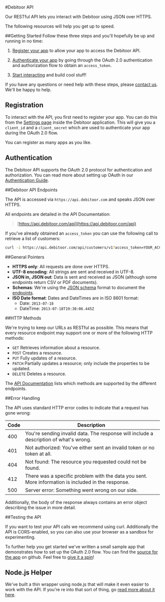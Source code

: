 #Debitoor API

Our RESTful API lets you interact with Debitoor using JSON over HTTPS.

The following resources will help you get up to speed.

##Getting Started
Follow these three steps and you'll hopefully be up and running in no time:

1. [Register your app](#registration) to allow your app to access the Debitoor API.

2. [Authenticate your app](#authentication) by going through the OAuth 2.0 authentication and authorization flow to obtain an `access_token`.

3. [Start interacting](#debitoor-api-endpoints) and build cool stuff!

If you have any questions or need help with these steps, please [contact us](mailto:techteam@debitoor.com). We'll be happy to help.

## Registration
To interact with the API, you first need to register your app. You can do this from the [Settings page](https://app.debitoor.com/account/settings) inside the Debitoor application. This will give you a `client_id` and a `client_secret` which are used to authenticate your app during the OAuth 2.0 flow.

You can register as many apps as you like.

## Authentication
The Debitoor API supports the OAuth 2.0 protocol for authentication and authorization. You can read more about setting up OAuth in our [Authentication Guide](https://github.com/debitoor/debitoor-api-docs/blob/master/pages/authentication.md).

##Debitoor API Endpoints

The API is accessed via `https://api.debitoor.com` and speaks JSON over HTTPS.

All endpoints are detailed in the API Documentation:

> [https://api.debitoor.com/api](https://api.debitoor.com/api)

If you've already obtained an `access_token` you can use the following call to retrieve a list of customers:

```sh
curl -i https://api.debitoor.com/api/customers/v1?access_token=YOUR_ACCESS_TOKEN
```

##General Pointers

- **HTTPS only**: All requests are done over HTTPS.
- **UTF-8 encoding**: All strings are sent and received in UTF-8.
- **JSON in, JSON out**: Data is sent and received as JSON (although some endpoints return CSV or PDF documents).
- **Schemas**: We're using the [JSON schema](http://json-schema.org/) format to document the [endpoints](https://api.debitoor.com/api).
- **ISO Date format**: Dates and DateTimes are in ISO 8601 format:
  - Date: `2013-07-18`
  - DateTime: `2013-07-18T19:30:06.445Z`

##HTTP Methods

We're trying to keep our URLs as RESTful as possible. This means that every resource endpoint may support one or more of the following HTTP methods:

- `GET` Retrieves information about a resource.
- `POST` Creates a resource.
- `PUT` Fully updates of a resource.
- `PATCH` Partially updates a resource; only include the properties to be updated.
- `DELETE` Deletes a resource.

The [API Documentation](https://api.debitoor.com/api) lists which methods are supported by the different endpoints.


##Error Handling

The API uses standard HTTP error codes to indicate that a request has gone wrong:

| Code | Description |
|------|-------------|
| 400  | You're sending invalid data. The response will include a description of what's wrong. |
| 401  | Not authorized: You've either sent an invalid token or no token at all. |
| 404  | Not found: The resource you requested could not be found. |
| 412  | There was a specific problem with the data you sent. More information is included in the response. |
| 500  | Server error: Something went wrong on our side. |

Additionally, the body of the response always contains an error object describing the issue in more detail.

##Testing the API

If you want to test your API calls we recommend using curl.
Additionally the API is CORS-enabled, so you can also use your browser as a sandbox for experimenting.

To further help you get started we've written a small sample app that demonstrates how to set up the OAuth 2.0 flow. You can find the [source for the app](https://github.com/debitoor/debitoor-oauth-sample) on github. Feel free to [give it a spin](https://s3-eu-west-1.amazonaws.com/debitoor-oauth-sample/index.html)!

## Node.js Helper
We've built a thin wrapper using node.js that will make it even easier to work with the API.
If you're re into that sort of thing, go [read more about it here](https://github.com/debitoor/node-debitoor).
